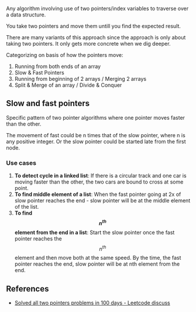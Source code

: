 
Any algorithm involving use of two pointers/index variables to traverse over a data structure.

You take two pointers and move them untill you find the expected result.

There are many variants of this approach since the approach is only about taking two pointers. It only gets more concrete when we dig deeper.

Categorizing on basis of how the pointers move:

1. Running from both ends of an array
2. Slow & Fast Pointers
3. Running from beginning of 2 arrays / Merging 2 arrays
4. Split & Merge of an array / Divide & Conquer

## Slow and fast pointers

Specific pattern of two pointer algorithms where one pointer moves faster than the other. 

The movement of fast could be n times that of the slow pointer, where n is any positive integer. Or the slow pointer could be started late from the first node. 

### Use cases

1. **To detect cycle in a linked list**: If there is a circular track and one car is moving faster than the other, the two cars are bound to cross at some point.
2. **To find middle element of a list**: When the fast pointer going at 2x of slow pointer reaches the end - slow pointer will be at the middle element of the list.
3. **To find $$n^{th}$$ element from the end in a list**: Start the slow pointer once the fast pointer reaches the $$n^{th}$$ element and then move both at the same speed. By the time, the fast pointer reaches the end, slow pointer will be at nth element from the end.

## References

- [Solved all two pointers problems in 100 days - Leetcode discuss](https://leetcode.com/discuss/study-guide/1688903/Solved-all-two-pointers-problems-in-100-days)